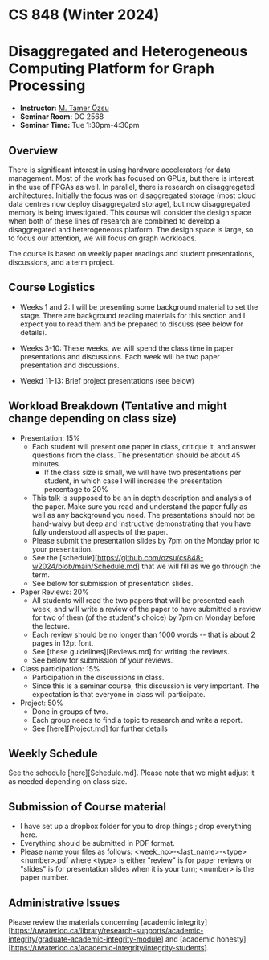 # CS 848 (Winter 2024)
# Disaggregated and Heterogeneous Computing Platform for Graph Processing

+ **Instructor:** [M. Tamer Özsu](https://cs.uwaterloo.ca/~tozsu/)
+ **Seminar Room:** DC 2568
+ **Seminar Time:** Tue 1:30pm-4:30pm

## Overview
There is significant interest in using hardware accelerators for data management. Most of the work has focused on GPUs, but there is interest in the use of FPGAs as well. In parallel, there is research on disaggregated architectures. Initially the focus was on disaggregated storage (most cloud data centres now deploy disaggregated storage), but now disaggregated memory is being investigated. This course will consider the design space when both of these lines of research are combined to develop a disaggregated and heterogeneous platform. The design space is large, so to focus our attention, we will focus on graph workloads.

The course is based on weekly paper readings and student presentations, discussions, and a term project. 

## Course Logistics

+ Weeks 1 and 2: I will be presenting some background material to set the stage. There are background reading materials for this section and I expect you to read them and be prepared to discuss (see below for details).

+ Weeks 3-10: These weeks, we will spend the class time in paper presentations and discussions. Each week will be two paper presentation and discussions.

+ Weekd 11-13: Brief project presentations (see below)


## Workload Breakdown (Tentative and might change depending on class size)
+ Presentation: 15%
    + Each student will present one paper in class, critique it, and answer questions from the class. The presentation should be about 45 minutes.
        + If the class size is small, we will have two presentations per student, in which case I will increase the presentation percentage to 20%
    + This talk is supposed to be an in depth description and analysis of the paper. Make sure you read and understand the paper fully as well as any background you need. The presentations should not be hand-waivy but deep and instructive demonstrating that you have fully understood all aspects of the paper.
    + Please submit the presentation slides by 7pm on the Monday prior to your presentation.
    + See the [schedule][https://github.com/ozsu/cs848-w2024/blob/main/Schedule.md] that we will fill as we go through the term.
    + See below for submission of presentation slides.
+ Paper Reviews: 20%
    + All students will read the two papers that will be presented each week, and will write a review of the paper to have submitted a review for two of them (of the student's choice) by 7pm on Monday before the lecture.
    + Each review should be no longer than 1000 words -- that is about 2 pages in 12pt font.
    + See [these guidelines][Reviews.md] for writing the reviews.
    + See below for submission of your reviews.
+ Class participation: 15%
    + Participation in the discussions in class.
    + Since this is a seminar course, this discussion is very important. The expectation is that everyone in class will participate.
+ Project: 50%
    + Done in groups of two.
    + Each group needs to find a topic to research and write a report.
    + See [here][Project.md] for further details

## Weekly Schedule
See the schedule [here][Schedule.md]. Please note that we might adjust it as needed depending on class size.

## Submission of Course material
* I have set up a dropbox folder for you to drop things ; drop everything here.
* Everything should be submitted in PDF format.
* Please name your files as follows: &lt;week_no&gt;-&lt;last_name&gt;-&lt;type&gt;&lt;number&gt;.pdf where &lt;type&gt; is either "review" is for paper reviews or "slides" is for presentation slides when it is your turn; &lt;number&gt; is the paper number.

## Administrative Issues

Please review the materials concerning [academic integrity][https://uwaterloo.ca/library/research-supports/academic-integrity/graduate-academic-integrity-module] and [academic honesty][https://uwaterloo.ca/academic-integrity/integrity-students].
